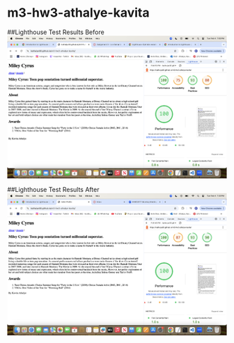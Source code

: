 # m3-hw3-athalye-kavita

##Lighthouse Test Results Before
![Lighthouse First Test](Lighthouse_Test_1.png)

##Lighthouse Test Results After
![Lighthouse Second Test](Lighthouse_Test_2.png)
